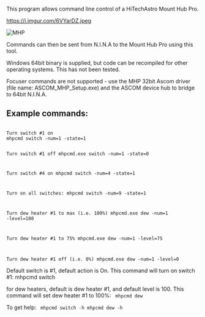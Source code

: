This program allows command line control of a HiTechAstro Mount Hub Pro.

https://i.imgur.com/6VYarDZ.jpeg

<img src="https://i.imgur.com/6VYarDZ.jpeg" alt="MHP">

Commands can then be sent from N.I.N.A to the Mount Hub Pro using this tool.

Windows 64bit binary is supplied, but code can be recompiled for other operating systems. This has not been tested.

Focuser commands are not supported - use the MHP 32bit Ascom driver (file name: ASCOM_MHP_Setup.exe) and the ASCOM device hub to bridge to 64bit N.I.N.A.

<h2>Example commands:</h2>
<code>
Turn switch #1 on
mhpcmd switch -num=1 -state=1

Turn switch #1 off
mhpcmd.exe switch -num=1 -state=0

Turn switch #4 on
mhpcmd switch -num=4 -state=1

Turn on all switches:
mhpcmd switch -num=9 -state=1

Turn dew heater #1 to max (i.e. 100%)
mhpcmd.exe dew -num=1 -level=100

Turn dew heater #1 to 75%
mhpcmd.exe dew -num=1 -level=75

Turn dew heater #1 off (i.e. 0%)
mhpcmd.exe dew -num=1 -level=0
</code>

Default switch is #1, default action is On. This command will turn on switch #1:
mhpcmd switch

for dew heaters, default is dew heater #1, and default level is 100. This command will set dew heater #1 to 100%:
<code>
mhpcmd dew
</code>

To get help:
<code>
mhpcmd switch -h
mhpcmd dew -h
</code>
